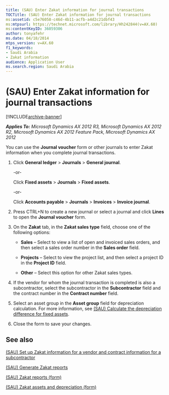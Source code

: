 ```yaml
---
title: (SAU) Enter Zakat information for journal transactions
TOCTitle: (SAU) Enter Zakat information for journal transactions
ms:assetid: c5e76058-c46d-4b11-acfb-a4d2c21dbf43
ms:mtpsurl: https://technet.microsoft.com/library/Hh242844(v=AX.60)
ms:contentKeyID: 36059306
author: tonyafehr
ms.date: 04/18/2014
mtps_version: v=AX.60
f1_keywords:
- Saudi Arabia
- Zakat information
audience: Application User
ms.search.region: Saudi Arabia
---
```


# (SAU) Enter Zakat information for journal transactions 


[!INCLUDE[archive-banner](includes/archive-banner.md)]


_**Applies To:** Microsoft Dynamics AX 2012 R3, Microsoft Dynamics AX 2012 R2, Microsoft Dynamics AX 2012 Feature Pack, Microsoft Dynamics AX 2012_

You can use the **Journal voucher** form or other journals to enter Zakat information when you complete journal transactions.

1.  Click **General ledger** \> **Journals** \> **General journal**.
    
    \-or-
    
    Click **Fixed assets** \> **Journals** \> **Fixed assets**.
    
    \-or-
    
    Click **Accounts payable** \> **Journals** \> **Invoices** \> **Invoice journal**.

2.  Press CTRL+N to create a new journal or select a journal and click **Lines** to open the **Journal voucher** form.

3.  On the **Zakat** tab, in the **Zakat sales type** field, choose one of the following options:
    
      - **Sales** – Select to view a list of open and invoiced sales orders, and then select a sales order number in the **Sales order** field.
    
      - **Projects** – Select to view the project list, and then select a project ID in the **Project ID** field.
    
      - **Other** – Select this option for other Zakat sales types.

4.  If the vendor for whom the journal transaction is completed is also a subcontractor, select the subcontractor in the **Subcontractor** field and the contract number in the **Contract number** field.

5.  Select an asset group in the **Asset group** field for depreciation calculation. For more information, see [(SAU) Calculate the depreciation difference for fixed assets](sau-calculate-the-depreciation-difference-for-fixed-assets.md).

6.  Close the form to save your changes.

## See also

[(SAU) Set up Zakat information for a vendor and contract information for a subcontractor](sau-set-up-zakat-information-for-a-vendor-and-contract-information-for-a-subcontractor.md)

[(SAU) Generate Zakat reports](sau-generate-zakat-reports.md)

[(SAU) Zakat reports (form)](https://technet.microsoft.com/library/hh208785\(v=ax.60\))

[(SAU) Zakat assets and depreciation (form)](https://technet.microsoft.com/library/hh242233\(v=ax.60\))

  


